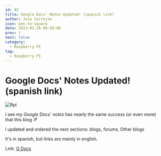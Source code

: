 ```yaml
---
id: 82
title: Google Docs' Notes Updated! (spanish link)
author: Jose Cerrejon
icon: pen-to-square
date: 2013-02-26 08:50:00
prev: /
next: false
category:
  - Raspberry PI
tag:
  - Raspberry PI
---
```


# Google Docs' Notes Updated! (spanish link)

![Rpi](/css/images/raspi_icon.png)

I see my *Google Docs' notes* has nearly the same success (or even more) that this blog :P

I updated and ordered the next sections: blogs, forums, Other blogs

It's in spanish, but links are mainly in english.

Link: [G Docs](http://goo.gl/Iwhbq)